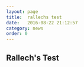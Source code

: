 ```yaml
---
layout: page
title:  rallechs test
date:   2016-08-22 21:12:57
category: news
order: 0
---
```



## Rallech's Test
